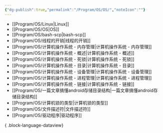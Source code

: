 ```yaml
---
{"dg-publish":true,"permalink":"/Program/OS/OS/","noteIcon":""}
---
```



- [[Program/OS/Linux\|Linux]]
- [[Program/OS/OS\|OS]]
- [[Program/OS/bash-scp\|bash-scp]]
- [[Program/OS/线程的开销\|线程的开销]]
- [[Program/OS/计算机操作系统 - 内存管理\|计算机操作系统 - 内存管理]]
- [[Program/OS/计算机操作系统 - 概述\|计算机操作系统 - 概述]]
- [[Program/OS/计算机操作系统 - 死锁\|计算机操作系统 - 死锁]]
- [[Program/OS/计算机操作系统 - 目录\|计算机操作系统 - 目录]]
- [[Program/OS/计算机操作系统 - 设备管理\|计算机操作系统 - 设备管理]]
- [[Program/OS/计算机操作系统 - 进程管理\|计算机操作系统 - 进程管理]]
- [[Program/OS/计算机操作系统 - 链接\|计算机操作系统 - 链接]]
- [[Program/OS/一篇文章搞懂android存储目录结构\|一篇文章搞懂android存储目录结构]]
- [[Program/OS/计算机锁的类型\|计算机锁的类型]]
- [[Program/OS/文件描述符\|文件描述符]]
- [[Program/OS/驱动程序\|驱动程序]]

{ .block-language-dataview}